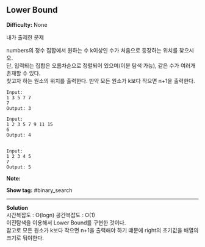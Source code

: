 ## Lower Bound

**Difficulty:** None

내가 출제한 문제

numbers의 정수 집합에서 원하는 수 k이상인 수가 처음으로 등장하는 위치를 찾으시오. <br/>
단, 입력되는 집합은 오름차순으로 정렬되어 있으며(이분 탐색 가능), 같은 수가 여러개 존재할 수 있다. <br/>
찾고자 하는 원소의 위치를 출력한다. 만약 모든 원소가 k보다 작으면 n+1을 출력한다.

```
Input:
1 3 5 7 7
7
Output: 3

Input:
1 2 3 5 7 9 11 15
6
Output: 4


Input:
1 2 3 4 5
7
Output: 5
```

**Note:** 

**Show tag:** \#binary_search

------------------------------------

**Solution** <br/>
시간복잡도 : O(logn) 공간복잡도 : O(1) <br/>
이진탐색을 이용해서 Lower Bound를 구현한 것이다. <br/>
참고로 모든 원소가 k보다 작으면 n+1을 출력해야 하기 떄문에 right의 초기값을 배열의크기로 둬야한다.
